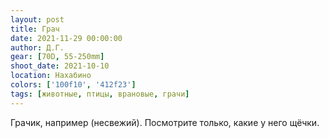 ```yaml
---
layout: post
title: Грач
date: 2021-11-29 00:00:00
author: Д.Г.
gear: [70D, 55-250mm]
shoot_date: 2021-10-10
location: Нахабино
colors: ['100f10', '412f23']
tags: [животные, птицы, врановые, грачи]
---
```

Грачик, например (несвежий). Посмотрите только, какие у него щёчки.

